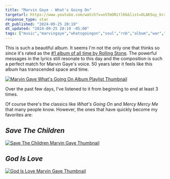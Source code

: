 ```yaml
---
title: "Marvin Gaye - What's Going On"
targeturl: https://www.youtube.com/watch?v=o5TmORitlKk&list=OLAK5uy_krxU85sRSpvmZqiwHyVmYNhKBDVgvj-CE
response_type: star
dt_published: "2024-09-25 20:19"
dt_updated: "2024-09-25 20:19 -05:00"
tags: ["music","marvingaye","whatsgoingon","soul","rnb","album","war","nature","environment","conservation","love"]
---
```


This is such a beautiful album. It seems I'm not the only one that thinks so since it's rated as the [#1 album of all time by Rolling Stone](https://www.rollingstone.com/music/music-lists/best-albums-of-all-time-1062063/marvin-gaye-whats-going-on-4-1063232/). The powerful messages in the lyrics still resonate to this day and the composition is such a perfect match for Marvin Gaye's voice. 50 years later it feels like this album has transcended space and time. 

[![Marvin Gaye What's Going On Album Playlist Thumbnail](http://img.youtube.com/vi/o5TmORitlKk/0.jpg)](https://www.youtube.com/watch?v=o5TmORitlKk "Marvin Gaye What's Going On Album Playlist Thumbnail")

Over the past few days, I've listened to it from beginning to end at least 3 times. 

Of course there's the classics like *What's Going On* and *Mercy Mercy Me* that many people know. However, the ones that have quickly become my favorites are: 

## *Save The Children* 

[![Save The Children Marvin Gaye Thumbnail](http://img.youtube.com/vi/E1KqO8YtXlY/0.jpg)](https://www.youtube.com/watch?v=E1KqO8YtXlY "Save The Children Marvin Gaye Thumbnail")

## *God Is Love*

[![God Is Love Marvin Gaye Thumbnail](http://img.youtube.com/vi/2OIOoTJwEVg/0.jpg)](https://www.youtube.com/watch?v=2OIOoTJwEVg "God Is Love Marvin Gaye Thumbnail")
